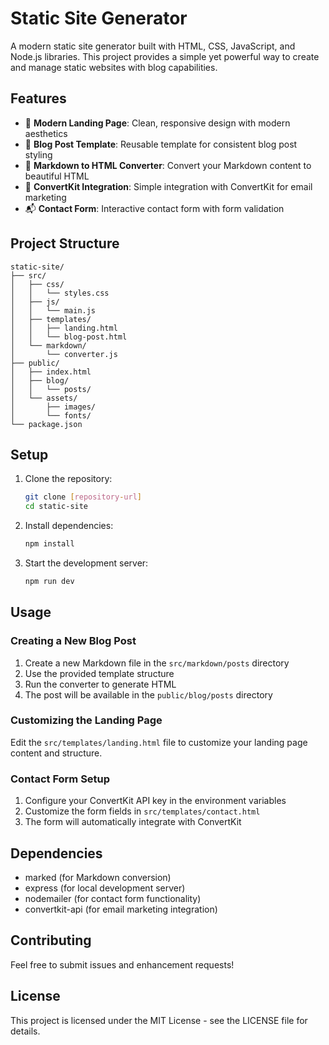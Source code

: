 # Static Site Generator

A modern static site generator built with HTML, CSS, JavaScript, and Node.js libraries. This project provides a simple yet powerful way to create and manage static websites with blog capabilities.

## Features

- 🎨 **Modern Landing Page**: Clean, responsive design with modern aesthetics
- 📝 **Blog Post Template**: Reusable template for consistent blog post styling
- 🔄 **Markdown to HTML Converter**: Convert your Markdown content to beautiful HTML
- 📧 **ConvertKit Integration**: Simple integration with ConvertKit for email marketing
- 📬 **Contact Form**: Interactive contact form with form validation

## Project Structure

```
static-site/
├── src/
│   ├── css/
│   │   └── styles.css
│   ├── js/
│   │   └── main.js
│   ├── templates/
│   │   ├── landing.html
│   │   └── blog-post.html
│   └── markdown/
│       └── converter.js
├── public/
│   ├── index.html
│   ├── blog/
│   │   └── posts/
│   └── assets/
│       ├── images/
│       └── fonts/
└── package.json
```

## Setup

1. Clone the repository:
   ```bash
   git clone [repository-url]
   cd static-site
   ```

2. Install dependencies:
   ```bash
   npm install
   ```

3. Start the development server:
   ```bash
   npm run dev
   ```

## Usage

### Creating a New Blog Post
1. Create a new Markdown file in the `src/markdown/posts` directory
2. Use the provided template structure
3. Run the converter to generate HTML
4. The post will be available in the `public/blog/posts` directory

### Customizing the Landing Page
Edit the `src/templates/landing.html` file to customize your landing page content and structure.

### Contact Form Setup
1. Configure your ConvertKit API key in the environment variables
2. Customize the form fields in `src/templates/contact.html`
3. The form will automatically integrate with ConvertKit

## Dependencies

- marked (for Markdown conversion)
- express (for local development server)
- nodemailer (for contact form functionality)
- convertkit-api (for email marketing integration)

## Contributing

Feel free to submit issues and enhancement requests!

## License

This project is licensed under the MIT License - see the LICENSE file for details. 
